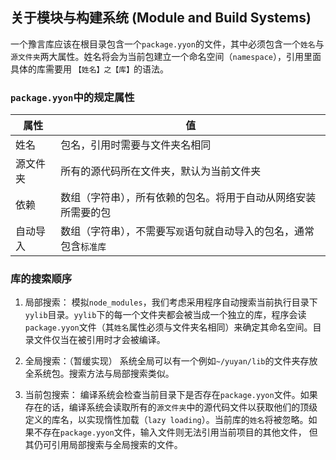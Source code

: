 ## 关于模块与构建系统 (Module and Build Systems)

一个豫言库应该在根目录包含一个`package.yyon`的文件，其中必须包含一个`姓名`与`源文件夹`两大属性。姓名将会为当前包建立一个命名空间（`namespace`），引用里面具体的库需要用 `【姓名】之【库】`的语法。

### `package.yyon`中的规定属性

| 属性 | 值    |
|------|------|
| 姓名    | 包名，引用时需要与文件夹名相同 |
| 源文件夹 | 所有的源代码所在文件夹，默认为当前文件夹 |
| 依赖 | 数组（字符串），所有依赖的包名。将用于自动从网络安装所需要的包 |
| 自动导入 | 数组（字符串），不需要写`观`语句就自动导入的包名，通常包含`标准库` |

### 库的搜索顺序

1. 局部搜索：
模拟`node_modules`，我们考虑采用程序自动搜索当前执行目录下`yylib`目录。`yylib`下的每一个文件夹都会被当成一个独立的库，程序会读`package.yyon`文件（其`姓名`属性必须与文件夹名相同）来确定其命名空间。目录文件仅当在被引用时才会被编译。

1. 全局搜索：（暂缓实现）
系统全局可以有一个例如`~/yuyan/lib`的文件夹存放全系统包。搜索方法与局部搜索类似。

1. 当前包搜索：
编译系统会检查当前目录下是否存在`package.yyon`文件。如果存在的话，编译系统会读取所有的`源文件夹`中的源代码文件以获取他们的顶级定义的库名，以实现惰性加载（`lazy loading`）。当前库的`姓名`将被忽略。如果不存在`package.yyon`文件，输入文件则无法引用当前项目的其他文件， 但其仍可引用局部搜索与全局搜索的文件。 
